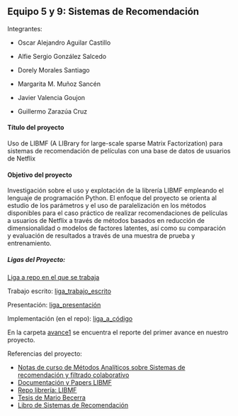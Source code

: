 ## Equipo 5 y 9: Sistemas de Recomendación

Integrantes:

* Oscar Alejandro Aguilar Castillo

* Alfie Sergio González Salcedo

* Dorely Morales Santiago

* Margarita M. Muñoz Sancén

* Javier Valencia Goujon

* Guillermo Zarazúa Cruz

#### Título del proyecto
Uso de LIBMF (A LIBrary for large-scale sparse Matrix Factorization) para sistemas de recomendación de películas con una base de datos de usuarios de Netflix

#### Objetivo del proyecto
Investigación sobre el uso y explotación de la librería LIBMF empleando el lenguaje de programación Python. El enfoque del proyecto se orienta al estudio de los parámetros y el uso de paralelización en los métodos disponibles para el caso práctico de realizar recomendaciones de películas a usuarios de Netflix a través de métodos basados en reducción de dimensionalidad o modelos de factores latentes, así como su comparación y evaluación de resultados a través de una muestra de prueba y entrenamiento.

##### Ligas del Proyecto:

[Liga a repo en el que se trabaja](https://github.com/DorelyMS/proyecto-final-equipo5-mno-2020-1)

Trabajo escrito: [liga_trabajo_escrito](https://www.overleaf.com/read/ffbjdrrxtmdm)

Presentación: [liga_presentación]()

Implementación (en el repo): [liga_a_código](https://github.com/DorelyMS/proyecto-final-equipo5-mno-2020-1/tree/master/Implementation) 


En la carpeta [avance1](https://github.com/ITAM-DS/analisis-numerico-computo-cientifico/tree/mno-2020-1/proyecto_final/proyectos/equipos/equipo_5_y_9/avance1) se encuentra el reporte del primer avance en nuestro proyecto.

Referencias del proyecto:

* [Notas de curso de Métodos Analíticos sobre Sistemas de recomendación y filtrado colaborativo](https://heuristic-bhabha-ae33da.netlify.app/sistemas-de-recomendaci%C3%B3n-y-filtrado-colaborativo.html)
* [Documentación y Papers LIBMF](https://www.csie.ntu.edu.tw/~cjlin/libmf/)
* [Repo librería: LIBMF](https://github.com/cjlin1/libmf)
* [Tesis de Mario Becerra](https://mariobecerra.github.io/files/school_projects/tesis_lma.pdf)
* [Libro de Sistemas de Recomendación](https://rd.springer.com/book/10.1007%2F978-3-319-29659-3)
